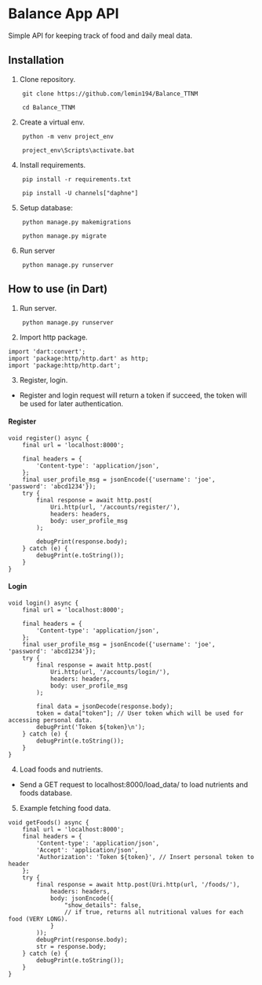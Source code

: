 
# Balance App API

Simple API for keeping track of food and daily meal data.


## Installation

1. Clone repository.
```
    git clone https://github.com/lemin194/Balance_TTNM
```
```
    cd Balance_TTNM
```
2. Create a virtual env.

```
    python -m venv project_env
```
```
    project_env\Scripts\activate.bat
```
4. Install requirements.

```
    pip install -r requirements.txt
```
```
    pip install -U channels["daphne"]
```
5. Setup database:
```
    python manage.py makemigrations
```
```
    python manage.py migrate
```
6. Run server
```
    python manage.py runserver
```
## How to use (in Dart)
1. Run server.
```
    python manage.py runserver
```
2. Import http package.
```
import 'dart:convert';
import 'package:http/http.dart' as http;
import 'package:http/http.dart';
```

3. Register, login.
* Register and login request will return a token if succeed, the token will be used for later authentication.
#### Register
```
void register() async {
    final url = 'localhost:8000';

    final headers = {
        'Content-type': 'application/json',
    };
    final user_profile_msg = jsonEncode({'username': 'joe', 'password': 'abcd1234'});
    try {
        final response = await http.post(
            Uri.http(url, '/accounts/register/'),
            headers: headers,
            body: user_profile_msg
        );

        debugPrint(response.body);
    } catch (e) {
        debugPrint(e.toString());
    }
}
```

#### Login
```
void login() async {
    final url = 'localhost:8000';

    final headers = {
        'Content-type': 'application/json',
    };
    final user_profile_msg = jsonEncode({'username': 'joe', 'password': 'abcd1234'});
    try {
        final response = await http.post(
            Uri.http(url, '/accounts/login/'),
            headers: headers,
            body: user_profile_msg
        );

        final data = jsonDecode(response.body);
        token = data["token"]; // User token which will be used for accessing personal data.
        debugPrint('Token ${token}\n');
    } catch (e) {
        debugPrint(e.toString());
    }
}
```

4. Load foods and nutrients.

* Send a GET request to localhost:8000/load_data/ to load nutrients and foods database.

5. Example fetching food data.
```
void getFoods() async {
    final url = 'localhost:8000';
    final headers = {
        'Content-type': 'application/json',
        'Accept': 'application/json',
        'Authorization': 'Token ${token}', // Insert personal token to header
    };
    try {
        final response = await http.post(Uri.http(url, '/foods/'),
            headers: headers,
            body: jsonEncode({
                "show_details": false,
                // if true, returns all nutritional values for each food (VERY LONG).
            }
        ));
        debugPrint(response.body);
        str = response.body;
    } catch (e) {
        debugPrint(e.toString());
    }
}
```
